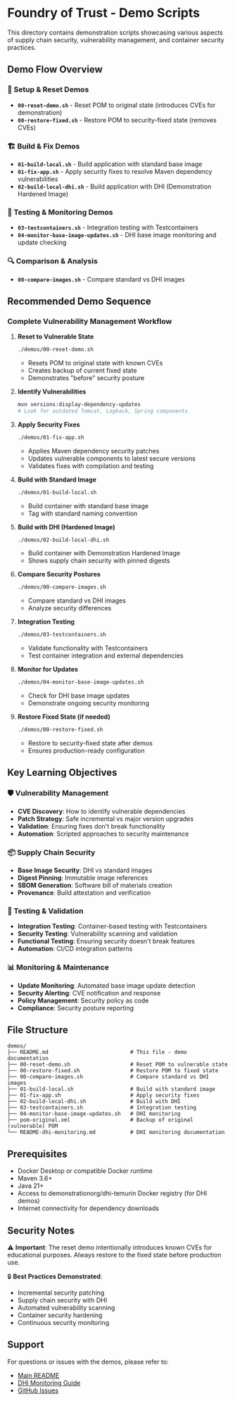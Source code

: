 # Foundry of Trust - Demo Scripts

This directory contains demonstration scripts showcasing various aspects of supply chain security, vulnerability management, and container security practices.

## Demo Flow Overview

### 🔄 Setup & Reset Demos
- **`00-reset-demo.sh`** - Reset POM to original state (introduces CVEs for demonstration)
- **`00-restore-fixed.sh`** - Restore POM to security-fixed state (removes CVEs)

### 🏗️ Build & Fix Demos  
- **`01-build-local.sh`** - Build application with standard base image
- **`01-fix-app.sh`** - Apply security fixes to resolve Maven dependency vulnerabilities
- **`02-build-local-dhi.sh`** - Build application with DHI (Demonstration Hardened Image)

### 🧪 Testing & Monitoring Demos
- **`03-testcontainers.sh`** - Integration testing with Testcontainers
- **`04-monitor-base-image-updates.sh`** - DHI base image monitoring and update checking

### 🔍 Comparison & Analysis
- **`00-compare-images.sh`** - Compare standard vs DHI images

## Recommended Demo Sequence

### Complete Vulnerability Management Workflow

1. **Reset to Vulnerable State**
   ```bash
   ./demos/00-reset-demo.sh
   ```
   - Resets POM to original state with known CVEs
   - Creates backup of current fixed state
   - Demonstrates "before" security posture

2. **Identify Vulnerabilities**
   ```bash
   mvn versions:display-dependency-updates
   # Look for outdated Tomcat, Logback, Spring components
   ```

3. **Apply Security Fixes**
   ```bash
   ./demos/01-fix-app.sh
   ```
   - Applies Maven dependency security patches
   - Updates vulnerable components to latest secure versions
   - Validates fixes with compilation and testing

4. **Build with Standard Image**
   ```bash
   ./demos/01-build-local.sh
   ```
   - Build container with standard base image
   - Tag with standard naming convention

5. **Build with DHI (Hardened Image)**
   ```bash
   ./demos/02-build-local-dhi.sh  
   ```
   - Build container with Demonstration Hardened Image
   - Shows supply chain security with pinned digests

6. **Compare Security Postures**
   ```bash
   ./demos/00-compare-images.sh
   ```
   - Compare standard vs DHI images
   - Analyze security differences

7. **Integration Testing**
   ```bash
   ./demos/03-testcontainers.sh
   ```
   - Validate functionality with Testcontainers
   - Test container integration and external dependencies

8. **Monitor for Updates**
   ```bash
   ./demos/04-monitor-base-image-updates.sh
   ```
   - Check for DHI base image updates
   - Demonstrate ongoing security monitoring

9. **Restore Fixed State (if needed)**
   ```bash
   ./demos/00-restore-fixed.sh
   ```
   - Restore to security-fixed state after demos
   - Ensures production-ready configuration

## Key Learning Objectives

### 🛡️ Vulnerability Management
- **CVE Discovery**: How to identify vulnerable dependencies
- **Patch Strategy**: Safe incremental vs major version upgrades  
- **Validation**: Ensuring fixes don't break functionality
- **Automation**: Scripted approaches to security maintenance

### 📦 Supply Chain Security
- **Base Image Security**: DHI vs standard images
- **Digest Pinning**: Immutable image references
- **SBOM Generation**: Software bill of materials creation
- **Provenance**: Build attestation and verification

### 🧪 Testing & Validation
- **Integration Testing**: Container-based testing with Testcontainers
- **Security Testing**: Vulnerability scanning and validation
- **Functional Testing**: Ensuring security doesn't break features
- **Automation**: CI/CD integration patterns

### 📊 Monitoring & Maintenance
- **Update Monitoring**: Automated base image update detection
- **Security Alerting**: CVE notification and response
- **Policy Management**: Security policy as code
- **Compliance**: Security posture reporting

## File Structure

```
demos/
├── README.md                          # This file - demo documentation
├── 00-reset-demo.sh                   # Reset POM to vulnerable state
├── 00-restore-fixed.sh                # Restore POM to fixed state  
├── 00-compare-images.sh               # Compare standard vs DHI images
├── 01-build-local.sh                  # Build with standard image
├── 01-fix-app.sh                      # Apply security fixes
├── 02-build-local-dhi.sh              # Build with DHI
├── 03-testcontainers.sh               # Integration testing
├── 04-monitor-base-image-updates.sh   # DHI monitoring
├── pom-original.xml                   # Backup of original (vulnerable) POM
└── README-dhi-monitoring.md           # DHI monitoring documentation
```

## Prerequisites

- Docker Desktop or compatible Docker runtime
- Maven 3.6+ 
- Java 21+
- Access to demonstrationorg/dhi-temurin Docker registry (for DHI demos)
- Internet connectivity for dependency downloads

## Security Notes

⚠️ **Important**: The reset demo intentionally introduces known CVEs for educational purposes. Always restore to the fixed state before production use.

🔒 **Best Practices Demonstrated**:
- Incremental security patching
- Supply chain security with DHI
- Automated vulnerability scanning
- Container security hardening
- Continuous security monitoring

## Support

For questions or issues with the demos, please refer to:
- [Main README](../README.md)
- [DHI Monitoring Guide](README-dhi-monitoring.md)
- [GitHub Issues](https://github.com/artofthepossible/foundry-of-trust/issues)
